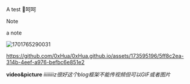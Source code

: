 A test
:person_fencing:呵呵
>[!NOTE]
>a note

![1701765290031](https://github.com/0xHua/0xHua.github.io/assets/173595196/f6a81f62-544b-4ca5-a2f0-d123afeab039)

https://github.com/0xHua/0xHua.github.io/assets/173595196/5ff8c2ea-314b-4eef-a976-befbc6e851e2

**video&picture**
_iiiiiiiiz很好这个blog框架不能传视频但可以GIF或者图片_